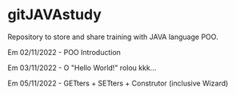 # gitJAVAstudy
 Repository to store and share training with JAVA language POO.

Em 02/11/2022 - POO Introduction

Em 03/11/2022 - O "Hello World!" rolou kkk... 

Em 05/11/2022 - GETters + SETters + Construtor (inclusive Wizard)
